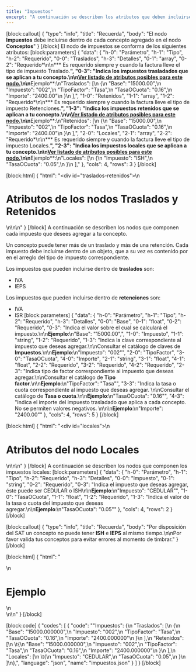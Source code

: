```yaml
---
title: "Impuestos"
excerpt: "A continuación se describen los atributos que deben incluirse en el nodo Impuestos"
---
```

[block:callout]
{
  "type": "info",
  "title": "Recuerda",
  "body": "El nodo **Impuestos**  debe incluirse dentro de cada concepto agregado en el nodo **Conceptos**"
}
[/block]
El nodo de impuestos  se conforma de los siguientes atributos:
[block:parameters]
{
  "data": {
    "h-0": "Parámetro",
    "h-1": "Tipo",
    "h-2": "Requerido",
    "0-0": "Traslados",
    "h-3": "Detalles",
    "0-1": "array",
    "0-2": "Requerido*\n\n*** Es requerido siempre y cuando la factura lleve el tipo de impuesto Traslado.**",
    "0-3": "Indica los impuestos trasladados que se aplican a tu concepto.\n\n[Ver listado de atributos posibles para este nodo.](https://facturaonline.com.mx/docs/impuestos#traslados-retenidos)\n\n**Ejemplo**:\n\"Traslados\": [\n          {\n            \"Base\": \"15000.00\",\n            \"Impuesto\": \"002\",\n            \"TipoFactor\": \"Tasa\",\n            \"TasaOCuota\": \"0.16\",\n            \"Importe\": \"2400.00\"\n          }\n        ],",
    "1-0": "Retenidos",
    "1-1": "array",
    "1-2": "Requerido*\n\n*** Es requerido siempre y cuando la factura lleve el tipo de impuesto Retenciones.**",
    "1-3": "Indica los impuestos retenidos que se aplican a tu concepto.\n\n[Ver listado de atributos posibles para este nodo.](https://facturaonline.com.mx/docs/impuestos#traslados-retenidos)\n\n**Ejemplo**:\n\"Retenidos\": [\n          {\n            \"Base\": \"15000.00\",\n            \"Impuesto\": \"002\",\n            \"TipoFactor\": \"Tasa\",\n            \"TasaOCuota\": \"0.16\",\n            \"Importe\": \"2400.00\"\n          }\n        ],",
    "2-0": "Locales",
    "2-1": "array",
    "2-2": "Requerido*\n\n*** Es requerido siempre y cuando la factura lleve el tipo de impuesto Locales.**",
    "2-3": "Indica los impuestos locales que se aplican a tu concepto.\n\n[Ver listado de atributos posibles para este nodo.](https://facturaonline.com.mx/docs/impuestos#locales)\n\n**Ejemplo**:\n\"Locales\": [\n          {\n            \"Impuesto\": \"ISH\",\n            \"TasaOCuota\": \"0.05\",\n          }\n        ],"
  },
  "cols": 4,
  "rows": 3
}
[/block]

[block:html]
{
  "html": "<div id=\"traslados-retenidos\">\n  <h1>Atributos de los nodos Traslados y Retenidos</h1>\n</div>\n\n<style>\n\th1{\n    color: #173457;\n  font-size: 18px;\n  font-weight: 500;\n  }\n</style>"
}
[/block]
A continuación se describen los nodos que componen cada impuesto que desees agregar a tu concepto.

Un concepto puede tener más de un traslado y más de una retención. Cada impuesto debe incluirse dentro de un objeto, que a su vez es contenido por en el arreglo del tipo de impuesto correspondiente.

Los impuestos que pueden incluirse dentro de **traslados** son: 
  * IVA
  * IEPS 

Los impuestos que pueden incluirse dentro de **retenciones** son: 
  * IVA
  * ISR
[block:parameters]
{
  "data": {
    "h-0": "Parámetro",
    "h-1": "Tipo",
    "h-2": "Requerido",
    "h-3": "Detalles",
    "0-0": "Base",
    "0-1": "float",
    "0-2": "Requerido",
    "0-3": "Indica el valor sobre el cual se calculará el impuesto.\n\n**Ejemplo**:\n\"Base\": \"15000.00\",",
    "1-0": "Impuesto",
    "1-1": "string",
    "1-2": "Requerido",
    "1-3": "Indica la clave correspondiente al impuesto que deseas agregar.\n\nConsultar el catálogo de claves de **Impuestos**.\n\n**Ejemplo**:\n\"Impuesto\": \"002\"",
    "2-0": "TipoFactor",
    "3-0": "TasaOCuota",
    "4-0": "Importe",
    "2-1": "string",
    "3-1": "float",
    "4-1": "float",
    "2-2": "Requerido",
    "3-2": "Requerido",
    "4-2": "Requerido",
    "2-3": "Indica tipo de factor correspondiente al impuesto que deseas agregar.\n\nConsultar el catálogo de **Tipo factor**.\n\n**Ejemplo**:\n\"TipoFactor\": \"Tasa\"",
    "3-3": "Indica la tasa o cuota correspondiente al impuesto que deseas agregar. \n\nConsultar el catálogo de **Tasa o cuota**.\n\n**Ejemplo**:\n\"TasaOCuota\": \"0.16\"",
    "4-3": "Indica el importe del impuesto trasladado que aplica a cada concepto. No se permiten valores negativos. \n\n\n**Ejemplo**:\n\"Importe\": \"2400.00\""
  },
  "cols": 4,
  "rows": 5
}
[/block]

[block:html]
{
  "html": "<div id=\"locales\">\n  <h1>Atributos del nodo Locales</h1>\n</div>\n\n<style>\n\th1{\n    color: #173457;\n  font-size: 18px;\n  font-weight: 500;\n  }\n</style>"
}
[/block]
A continuación se describen los nodos que componen los impuestos locales:
[block:parameters]
{
  "data": {
    "h-0": "Parámetro",
    "h-1": "Tipo",
    "h-2": "Requerido",
    "h-3": "Detalles",
    "0-0": "Impuesto",
    "0-1": "string",
    "0-2": "Requerido",
    "0-3": "Indica el impuesto que deseas agregar, éste puede ser CEDULAR o ISH\n\n**Ejemplo**:\n\"Impuesto\": \"CEDULAR\"",
    "1-0": "TasaOCuota",
    "1-1": "float",
    "1-2": "Requerido",
    "1-3": "Indica el valor de la tasa o cuota del impuesto que deseas agregar.\n\n**Ejemplo**:\n\"TasaOCuota\": \"0.05\""
  },
  "cols": 4,
  "rows": 2
}
[/block]

[block:callout]
{
  "type": "info",
  "title": "Recuerda",
  "body": "Por disposición del SAT un concepto no puede tener **ISH** e **IEPS** al mismo tiempo.\n\nPor favor valida tus conceptos para evitar errores al momento de timbrar."
}
[/block]

[block:html]
{
  "html": "<div>\n  <h1>Ejemplo</h1>\n</div>\n\n<style>\n\th1{\n    color: #173457;\n  font-size: 18px;\n  font-weight: 500;\n  }\n</style>"
}
[/block]

[block:code]
{
  "codes": [
    {
      "code": "\"Impuestos\": {\n  \"Traslados\": [\n    {\n      \"Base\": \"15000.000000\",\n      \"Impuesto\": \"002\",\n      \"TipoFactor\": \"Tasa\",\n      \"TasaOCuota\": \"0.16\",\n      \"Importe\": \"2400.000000\"\n    }\n  ],\n  \"Retenidos\": [\n  \t{\n      \"Base\": \"15000.000000\",\n      \"Impuesto\": \"002\",\n      \"TipoFactor\": \"Tasa\",\n      \"TasaOCuota\": \"0.16\",\n      \"Importe\": \"2400.000000\"\n    }\n  ],\n  \"Locales\": [\n  \t{\n      \"Impuesto\": \"CEDULAR\",\n      \"TasaOCuota\": \"0.05\",\n    }\n  ]\n},",
      "language": "json",
      "name": "impuestos.json"
    }
  ]
}
[/block]